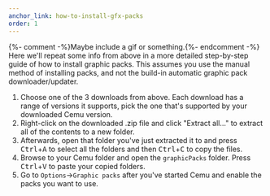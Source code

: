 ```yaml
---
anchor_link: how-to-install-gfx-packs
order: 1
---
```

{%- comment -%}Maybe include a gif or something.{%- endcomment -%}
Here we'll repeat some info from above in a more detailed step-by-step guide of how to install graphic packs. This assumes you use the manual method of installing packs, and not the build-in automatic graphic pack downloader/updater.

1. Choose one of the 3 downloads from above. Each download has a range of versions it supports, pick the one that's supported by your downloaded Cemu version.
2. Right-click on the downloaded .zip file and click "Extract all..." to extract all of the contents to a new folder.
3. Afterwards, open that folder you've just extracted it to and press <kbd>Ctrl</kbd>+<kbd>A</kbd> to select all the folders and then <kbd>Ctrl</kbd>+<kbd>C</kbd> to copy the files.
4. Browse to your Cemu folder and open the `graphicPacks` folder. Press <kbd>Ctrl</kbd>+<kbd>V</kbd> to paste your copied folders.
5. Go to `Options`->`Graphic packs` after you've started Cemu and enable the packs you want to use.
